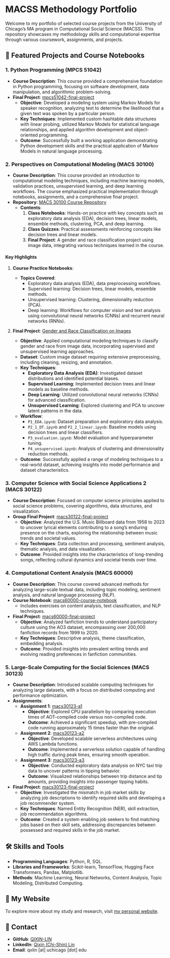 # MACSS Methodology Portfolio

Welcome to my portfolio of selected course projects from the University of Chicago’s MA program in Computational Social Science (MACSS). This repository showcases my methodology skills and computational expertise through various coursework, assignments, and projects.

## 📂 Featured Projects and Course Notebooks

### **1. Python Programming (MPCS 51042)**
- **Course Description**: This course provided a comprehensive foundation in Python programming, focusing on software development, data manipulation, and algorithmic problem-solving.
- **Final Project**: [mpcs51042-final-project](https://github.com/QIXIN-LIN/mpcs51042-final-project)
  - **Objective**: Developed a modeling system using Markov Models for speaker recognition, analyzing text to determine the likelihood that a given text was spoken by a particular person.
  - **Key Techniques**: Implemented custom hashtable data structures with linear probing, utilized Markov Models for statistical language relationships, and applied algorithm development and object-oriented programming.
  - **Outcome**: Successfully built a working application demonstrating Python development skills and the practical application of Markov Models in natural language processing.

### **2. Perspectives on Computational Modeling (MACS 30100)**
- **Course Description**: This course provided an introduction to computational modeling techniques, including machine learning models, validation practices, unsupervised learning, and deep learning workflows. The course emphasized practical implementation through notebooks, assignments, and a comprehensive final project.
- **Repository**: [MACS 30100 Course Repository](https://github.com/QIXIN-LIN/macs30100)
  - **Contents**:
    1. **Class Notebooks**: Hands-on practice with key concepts such as exploratory data analysis (EDA), decision trees, linear models, ensemble methods, clustering, PCA, and deep learning.
    2. **Class Quizzes**: Practical assessments reinforcing concepts like decision trees and linear models.
    3. **Final Project**: A gender and race classification project using image data, integrating various techniques learned in the course.

#### **Key Highlights**
1. **Course Practice Notebooks**:
   - **Topics Covered**:
     - Exploratory data analysis (EDA), data preprocessing workflows.
     - Supervised learning: Decision trees, linear models, ensemble methods.
     - Unsupervised learning: Clustering, dimensionality reduction (PCA).
     - Deep learning: Workflows for computer vision and text analysis using convolutional neural networks (CNNs) and recurrent neural networks (RNNs).

2. **Final Project**: [Gender and Race Classification on Images](https://github.com/QIXIN-LIN/macs30100/tree/main/modeling-project)
   - **Objective**: Applied computational modeling techniques to classify gender and race from image data, incorporating supervised and unsupervised learning approaches.
   - **Dataset**: Custom image dataset requiring extensive preprocessing, including cleaning, resizing, and annotation.
   - **Key Techniques**:
     - **Exploratory Data Analysis (EDA)**: Investigated dataset distributions and identified potential biases.
     - **Supervised Learning**: Implemented decision trees and linear models as baseline methods.
     - **Deep Learning**: Utilized convolutional neural networks (CNNs) for advanced classification.
     - **Unsupervised Learning**: Explored clustering and PCA to uncover latent patterns in the data.
   - **Workflow**:
     - `P1_EDA.ipynb`: Dataset preparation and exploratory data analysis.
     - `P2_1_DT.ipynb` and `P2_2_linear.ipynb`: Baseline models using decision trees and linear classifiers.
     - `P3_evaluation.ipynb`: Model evaluation and hyperparameter tuning.
     - `P4_unsupervised.ipynb`: Analysis of clustering and dimensionality reduction methods.
   - **Outcome**: Successfully applied a range of modeling techniques to a real-world dataset, achieving insights into model performance and dataset characteristics.

### **3. Computer Science with Social Science Applications 2 (MACS 30122)**
- **Course Description**: Focused on computer science principles applied to social science problems, covering algorithms, data structures, and visualization.
- **Group Final Project**: [macs30122-final-project](https://github.com/QIXIN-LIN/macs30122-final-project)
  - **Objective**: Analyzed the U.S. Music Billboard data from 1958 to 2023 to uncover lyrical elements contributing to a song’s enduring presence on the charts, exploring the relationship between music trends and societal values.
  - **Key Techniques**: Data collection and processing, sentiment analysis, thematic analysis, and data visualization.
  - **Outcome**: Provided insights into the characteristics of long-trending songs, reflecting cultural dynamics and societal trends over time.

### **4. Computational Content Analysis (MACS 60000)**
- **Course Description**: This course covered advanced methods for analyzing large-scale textual data, including topic modeling, sentiment analysis, and natural language processing (NLP).
- **Course Notebook**: [macs60000-course-notebook](https://github.com/QIXIN-LIN/macs60000-course-notebook)
  - Includes exercises on content analysis, text classification, and NLP techniques.
- **Final Project**: [macs60000-final-project](https://github.com/QIXIN-LIN/macs60000-final-project)
  - **Objective**: Analyzed fanfiction trends to understand participatory culture using the AO3 dataset, encompassing over 200,000 fanfiction records from 1999 to 2020.
  - **Key Techniques**: Descriptive analysis, theme classification, embedding analysis.
  - **Outcome**: Provided insights into prevalent writing trends and evolving reading preferences in fanfiction communities.

### **5. Large-Scale Computing for the Social Sciences (MACS 30123)**
- **Course Description**: Introduced scalable computing techniques for analyzing large datasets, with a focus on distributed computing and performance optimization.
- **Assignments**:
  - **Assignment 1**: [macs30123-a1](https://github.com/QIXIN-LIN/macs30123-a1)
    - **Objective**: Explored CPU parallelism by comparing execution times of AOT-compiled code versus non-compiled code.
    - **Outcome**: Achieved a significant speedup, with pre-compiled code running approximately 15 times faster than the original.
  - **Assignment 2**: [macs30123-a2](https://github.com/QIXIN-LIN/macs30123-a2)
    - **Objective**: Developed scalable serverless architectures using AWS Lambda functions.
    - **Outcome**: Implemented a serverless solution capable of handling high traffic during peak times, ensuring smooth operation.
  - **Assignment 3**: [macs30123-a3](https://github.com/QIXIN-LIN/macs30123-a3)
    - **Objective**: Conducted exploratory data analysis on NYC taxi trip data to uncover patterns in tipping behavior.
    - **Outcome**: Visualized relationships between trip distance and tip amounts, providing insights into passenger tipping habits.
- **Final Project**: [macs30123-final-project](https://github.com/QIXIN-LIN/macs30123-final-project)
  - **Objective**: Investigated the mismatch in job market skills by analyzing job descriptions to identify required skills and developing a job recommender system.
  - **Key Techniques**: Named Entity Recognition (NER), skill extraction, job recommendation algorithms.
  - **Outcome**: Created a system enabling job seekers to find matching jobs based on their skill sets, addressing discrepancies between possessed and required skills in the job market.

## 🛠️ Skills and Tools
- **Programming Languages**: Python, R, SQL.
- **Libraries and Frameworks**: Scikit-learn, TensorFlow, Hugging Face Transformers, Pandas, Matplotlib.
- **Methods**: Machine Learning, Neural Networks, Content Analysis, Topic Modeling, Distributed Computing.

## 🔗 My Website
To explore more about my study and research, visit [my personal website](https://qixin-lin.github.io/).

## 📧 Contact
- **GitHub**: [QIXIN-LIN](https://github.com/QIXIN-LIN)
- **LinkedIn**: [Qixin (Chi-Shin) Lin](https://www.linkedin.com/in/qixin-lin)
- **Email**: qxlin [at] uchicago [dot] edu
